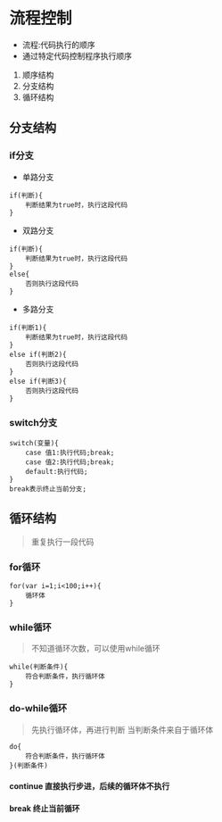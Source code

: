 # 流程控制
* 流程:代码执行的顺序
* 通过特定代码控制程序执行顺序

1. 顺序结构
2. 分支结构
3. 循环结构

## 分支结构
### if分支
* 单路分支
```
if(判断){
    判断结果为true时，执行这段代码
}
```
* 双路分支
```
if(判断){
    判断结果为true时，执行这段代码
}
else{
    否则执行这段代码
}
```
* 多路分支
```
if(判断1){
    判断结果为true时，执行这段代码
}
else if(判断2){
    否则执行这段代码
}
else if(判断3){
    否则执行这段代码
}
```
### switch分支
```
switch(变量){
    case 值1:执行代码;break;
    case 值2:执行代码;break;
    default:执行代码;
}
break表示终止当前分支;
```
## 循环结构
> 重复执行一段代码

### for循环
```
for(var i=1;i<100;i++){
    循环体
}
```
### while循环
> 不知道循环次数，可以使用while循环
```
while(判断条件){
    符合判断条件，执行循环体
}
```
### do-while循环
> 先执行循环体，再进行判断
> 当判断条件来自于循环体

```
do{
    符合判断条件，执行循环体
}(判断条件)
```

#### continue 直接执行步进，后续的循环体不执行
#### break  终止当前循环
